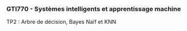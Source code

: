 ### GTI770 - Systèmes intelligents et apprentissage machine 
TP2 : Arbre de décision, Bayes Naïf et KNN 

